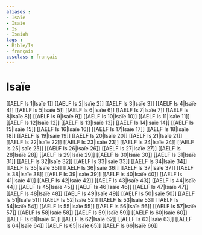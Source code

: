 ```yaml
---
aliases : 
- Isaïe
- Isaïe
- Is
- Isaiah
tags : 
- Bible/Is
- français
cssclass : français
---
```


# Isaïe

[[AELF Is 1|Isaïe 1]]
[[AELF Is 2|Isaïe 2]]
[[AELF Is 3|Isaïe 3]]
[[AELF Is 4|Isaïe 4]]
[[AELF Is 5|Isaïe 5]]
[[AELF Is 6|Isaïe 6]]
[[AELF Is 7|Isaïe 7]]
[[AELF Is 8|Isaïe 8]]
[[AELF Is 9|Isaïe 9]]
[[AELF Is 10|Isaïe 10]]
[[AELF Is 11|Isaïe 11]]
[[AELF Is 12|Isaïe 12]]
[[AELF Is 13|Isaïe 13]]
[[AELF Is 14|Isaïe 14]]
[[AELF Is 15|Isaïe 15]]
[[AELF Is 16|Isaïe 16]]
[[AELF Is 17|Isaïe 17]]
[[AELF Is 18|Isaïe 18]]
[[AELF Is 19|Isaïe 19]]
[[AELF Is 20|Isaïe 20]]
[[AELF Is 21|Isaïe 21]]
[[AELF Is 22|Isaïe 22]]
[[AELF Is 23|Isaïe 23]]
[[AELF Is 24|Isaïe 24]]
[[AELF Is 25|Isaïe 25]]
[[AELF Is 26|Isaïe 26]]
[[AELF Is 27|Isaïe 27]]
[[AELF Is 28|Isaïe 28]]
[[AELF Is 29|Isaïe 29]]
[[AELF Is 30|Isaïe 30]]
[[AELF Is 31|Isaïe 31]]
[[AELF Is 32|Isaïe 32]]
[[AELF Is 33|Isaïe 33]]
[[AELF Is 34|Isaïe 34]]
[[AELF Is 35|Isaïe 35]]
[[AELF Is 36|Isaïe 36]]
[[AELF Is 37|Isaïe 37]]
[[AELF Is 38|Isaïe 38]]
[[AELF Is 39|Isaïe 39]]
[[AELF Is 40|Isaïe 40]]
[[AELF Is 41|Isaïe 41]]
[[AELF Is 42|Isaïe 42]]
[[AELF Is 43|Isaïe 43]]
[[AELF Is 44|Isaïe 44]]
[[AELF Is 45|Isaïe 45]]
[[AELF Is 46|Isaïe 46]]
[[AELF Is 47|Isaïe 47]]
[[AELF Is 48|Isaïe 48]]
[[AELF Is 49|Isaïe 49]]
[[AELF Is 50|Isaïe 50]]
[[AELF Is 51|Isaïe 51]]
[[AELF Is 52|Isaïe 52]]
[[AELF Is 53|Isaïe 53]]
[[AELF Is 54|Isaïe 54]]
[[AELF Is 55|Isaïe 55]]
[[AELF Is 56|Isaïe 56]]
[[AELF Is 57|Isaïe 57]]
[[AELF Is 58|Isaïe 58]]
[[AELF Is 59|Isaïe 59]]
[[AELF Is 60|Isaïe 60]]
[[AELF Is 61|Isaïe 61]]
[[AELF Is 62|Isaïe 62]]
[[AELF Is 63|Isaïe 63]]
[[AELF Is 64|Isaïe 64]]
[[AELF Is 65|Isaïe 65]]
[[AELF Is 66|Isaïe 66]]

